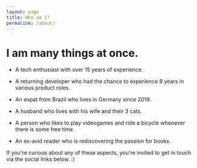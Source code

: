 ```yaml
---
layout: page
title: Who am I?
permalink: /about/
---
```


# I am many things at once. 

- A tech enthusiast with over 15 years of experience. 

- A returning developer who had the chance to experience 8 years in various product roles.

- An expat from Brazil who lives in Germany since 2019.

- A husband who lives with his wife and their 3 cats.

- A person who likes to play videogames and ride a bicycle whenever there is some free time.

- An ex-avid reader who is rediscovering the passion for books.

If you're curious about any of these aspects, you're invited to get in touch via the social links below. :)